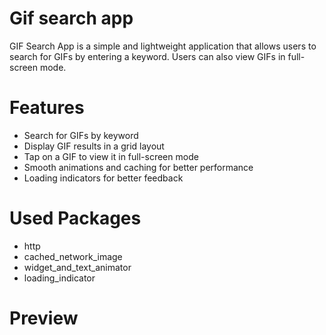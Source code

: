 # Gif search app

GIF Search App is a simple and lightweight application that allows users to search for GIFs by entering a keyword. Users can also view GIFs in full-screen mode.

# Features

- Search for GIFs by keyword
- Display GIF results in a grid layout
- Tap on a GIF to view it in full-screen mode
- Smooth animations and caching for better performance
- Loading indicators for better feedback

# Used Packages

- http
- cached_network_image
- widget_and_text_animator
- loading_indicator

# Preview


